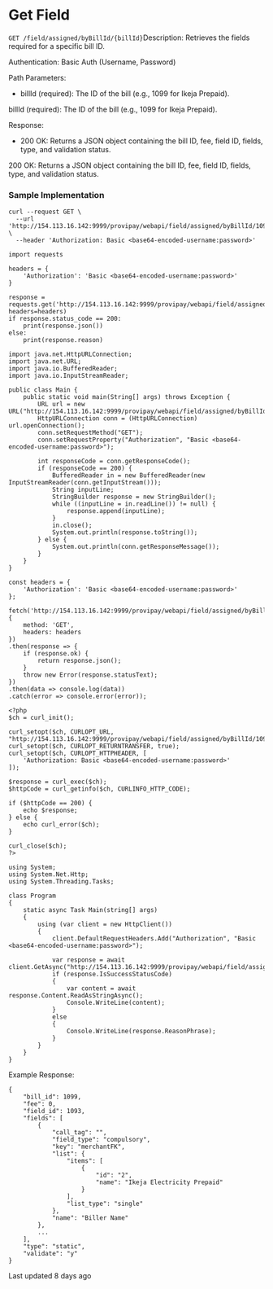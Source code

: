 # Get Field

`GET /field/assigned/byBillId/{billId}`Description: Retrieves the fields required for a specific bill ID.

Authentication: Basic Auth (Username, Password)

Path Parameters:

- billId (required): The ID of the bill (e.g., 1099 for Ikeja Prepaid).

billId (required): The ID of the bill (e.g., 1099 for Ikeja Prepaid).

Response:

- 200 OK: Returns a JSON object containing the bill ID, fee, field ID, fields, type, and validation status.

200 OK: Returns a JSON object containing the bill ID, fee, field ID, fields, type, and validation status.

### Sample Implementation

```
curl --request GET \
  --url 'http://154.113.16.142:9999/provipay/webapi/field/assigned/byBillId/1099' \
  --header 'Authorization: Basic <base64-encoded-username:password>'
```

```
import requests

headers = {
    'Authorization': 'Basic <base64-encoded-username:password>'
}

response = requests.get('http://154.113.16.142:9999/provipay/webapi/field/assigned/byBillId/1099', headers=headers)
if response.status_code == 200:
    print(response.json())
else:
    print(response.reason)
```

```
import java.net.HttpURLConnection;
import java.net.URL;
import java.io.BufferedReader;
import java.io.InputStreamReader;

public class Main {
    public static void main(String[] args) throws Exception {
        URL url = new URL("http://154.113.16.142:9999/provipay/webapi/field/assigned/byBillId/1099");
        HttpURLConnection conn = (HttpURLConnection) url.openConnection();
        conn.setRequestMethod("GET");
        conn.setRequestProperty("Authorization", "Basic <base64-encoded-username:password>");

        int responseCode = conn.getResponseCode();
        if (responseCode == 200) {
            BufferedReader in = new BufferedReader(new InputStreamReader(conn.getInputStream()));
            String inputLine;
            StringBuilder response = new StringBuilder();
            while ((inputLine = in.readLine()) != null) {
                response.append(inputLine);
            }
            in.close();
            System.out.println(response.toString());
        } else {
            System.out.println(conn.getResponseMessage());
        }
    }
}
```

```
const headers = {
    'Authorization': 'Basic <base64-encoded-username:password>'
};

fetch('http://154.113.16.142:9999/provipay/webapi/field/assigned/byBillId/1099', {
    method: 'GET',
    headers: headers
})
.then(response => {
    if (response.ok) {
        return response.json();
    }
    throw new Error(response.statusText);
})
.then(data => console.log(data))
.catch(error => console.error(error));
```

```
<?php
$ch = curl_init();

curl_setopt($ch, CURLOPT_URL, "http://154.113.16.142:9999/provipay/webapi/field/assigned/byBillId/1099");
curl_setopt($ch, CURLOPT_RETURNTRANSFER, true);
curl_setopt($ch, CURLOPT_HTTPHEADER, [
    'Authorization: Basic <base64-encoded-username:password>'
]);

$response = curl_exec($ch);
$httpCode = curl_getinfo($ch, CURLINFO_HTTP_CODE);

if ($httpCode == 200) {
    echo $response;
} else {
    echo curl_error($ch);
}

curl_close($ch);
?>
```

```
using System;
using System.Net.Http;
using System.Threading.Tasks;

class Program
{
    static async Task Main(string[] args)
    {
        using (var client = new HttpClient())
        {
            client.DefaultRequestHeaders.Add("Authorization", "Basic <base64-encoded-username:password>");

            var response = await client.GetAsync("http://154.113.16.142:9999/provipay/webapi/field/assigned/byBillId/1099");
            if (response.IsSuccessStatusCode)
            {
                var content = await response.Content.ReadAsStringAsync();
                Console.WriteLine(content);
            }
            else
            {
                Console.WriteLine(response.ReasonPhrase);
            }
        }
    }
}
```

Example Response:

```
{
    "bill_id": 1099,
    "fee": 0,
    "field_id": 1093,
    "fields": [
        {
            "call_tag": "",
            "field_type": "compulsory",
            "key": "merchantFK",
            "list": {
                "items": [
                    {
                        "id": "2",
                        "name": "Ikeja Electricity Prepaid"
                    }
                ],
                "list_type": "single"
            },
            "name": "Biller Name"
        },
        ...
    ],
    "type": "static",
    "validate": "y"
}
```

Last updated 8 days ago
